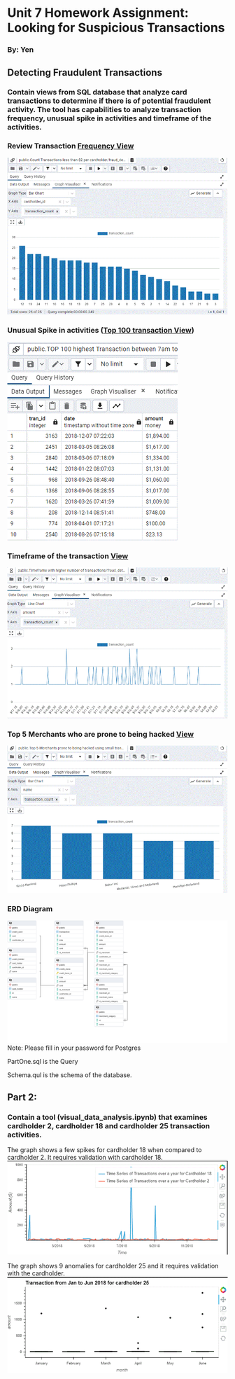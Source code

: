 # Unit 7 Homework Assignment: Looking for Suspicious Transactions

### By: Yen


## Detecting Fraudulent Transactions
### Contain views from SQL database that analyze card transactions to determine if there is of potential fraudulent activity. The tool has capabilities to analyze transaction frequency, unusual spike in activities and timeframe of the activities.   

### Review Transaction [Frequency View](https://github.com/yenla9/LookforSupTran/blob/main/View_Count%20Transactions%20less%20than%20%242%20per%20cardholder.csv)
![cardholder_transaction](https://github.com/yenla9/LookforSupTran/blob/main/cardholder_transaction.GIF)


### Unusual Spike in activities ([Top 100 transaction View](https://github.com/yenla9/LookforSupTran/blob/main/TOP%20100%20highest%20Transaction%20between%207am%20to%209am.csv))
![overall_trend](https://github.com/yenla9/LookforSupTran/blob/main/Top%20100%20Highest%20Transaction.GIF)

### Timeframe of the transaction [View](https://github.com/yenla9/LookforSupTran/blob/main/Timeframe%20with%20higher%20number%20of%20transactions.csv)
![Timeframe](https://github.com/yenla9/LookforSupTran/blob/main/Timeframe.GIF)


### Top 5 Merchants who are prone to being hacked [View](https://github.com/yenla9/LookforSupTran/blob/main/Top%205%20Merchants%20prone%20to%20being%20hacked%20using%20small%20transaction.csv)

![dashboard](https://github.com/yenla9/LookforSupTran/blob/main/top%205%20merchants.GIF)

### ERD Diagram
![ERD](https://github.com/yenla9/LookforSupTran/blob/main/ERD%20diagram.png)
Note: Please fill in your password for Postgres

PartOne.sql is the Query

Schema.qul is the schema of the database. 

## Part 2: 
### Contain a tool (visual_data_analysis.ipynb) that examines cardholder 2, cardholder 18 and cardholder 25 transaction activities.

The graph shows a few spikes for cardholder 18 when compared to cardholder 2. It requires validation with cardholder 18.
![Comparison chart](https://github.com/yenla9/LookforSupTran/blob/main/2_18.GIF)

The graph shows 9 anomalies for cardholder 25 and it requires validation with the cardholder.
![Transactions](https://github.com/yenla9/LookforSupTran/blob/main/outliers%2025.GIF)


